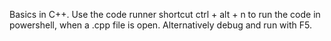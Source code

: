 Basics in C++. Use the code runner shortcut ctrl + alt + n to run the code in powershell, when a .cpp file is open. Alternatively debug and run with F5.